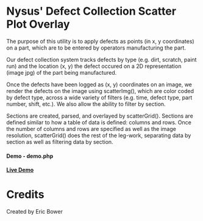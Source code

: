 Nysus' Defect Collection Scatter Plot Overlay
================

The purpose of this utility is to apply defects as points (in x, y coordinates)
on a part, which are to be entered by operators manufacturing the part.

Our defect collection system tracks defects by type (e.g. dirt, scratch, paint run) and 
the location (x, y) the defect occured on a 2D representation (image jpg) of the part being
manufactured.

Once the defects have been logged as (x, y) coordinates on an image, we render the defects
on the image using scatterImg(), which are color coded by defect type, across a wide variety of filters 
(e.g. time, defect type, part number, shift, etc.).  We also allow the ability to filter by section.

Sections are created, parsed, and overlayed by scatterGrid().  Sections are defined similar to how a 
table of data is defined: columns and rows.  Once the number of columns and rows are specified 
as well as the image resolution, scatterGrid() does the rest of the leg-work, 
separating data by section as well as filtering data by section.

#### Demo - demo.php

#### [Live Demo](http://nysus.net/erb/defect-scatter-overlay/demo.php)

Credits
=======

Created by Eric Bower